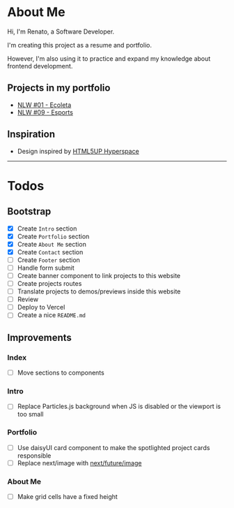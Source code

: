 # About Me

Hi, I'm Renato, a Software Developer.

I'm creating this project as a resume and portfolio.

However, I'm also using it to practice and expand my knowledge about frontend development.

## Projects in my portfolio

- [NLW #01 - Ecoleta](https://github.com/renatoalbjr/nlw-01)
- [NLW #09 - Esports](https://github.com/renatoalbjr/nlw-09)

## Inspiration

- Design inspired by [HTML5UP Hyperspace](https://html5up.net/hyperspace)

---

# **Todos**

## Bootstrap

- [x] Create `Intro` section
- [x] Create `Portfolio` section
- [x] Create `About Me` section
- [x] Create `Contact` section
- [ ] Create `Footer` section
- [ ] Handle form submit
- [ ] Create banner component to link projects to this website
- [ ] Create projects routes
- [ ] Translate projects to demos/previews inside this website
- [ ] Review
- [ ] Deploy to Vercel
- [ ] Create a nice `README.md`

## Improvements

### Index

- [ ] Move sections to components

### Intro

- [ ] Replace Particles.js background when JS is disabled or the viewport is too small

### Portfolio

- [ ] Use daisyUI card component to make the spotlighted project cards responsible
- [ ] Replace next/image with [next/future/image](https://nextjs.org/docs/api-reference/next/future/image)

### About Me

- [ ] Make grid cells have a fixed height
